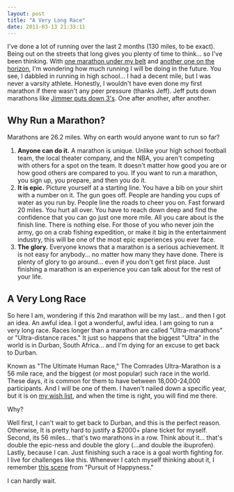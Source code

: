 ```yaml
---
layout: post
title: "A Very Long Race"
date: 2011-03-13 21:33:11
---
```


I've done a lot of running over the last 2 months (130 miles, to be exact). Being out on the streets that long gives you plenty of time to think... so I've been thinking. With <a href="http://windermeremarathon.blogspot.com/p/who-is-bryan.html" target="_blank" title="Bryan runs">one marathon under my belt</a> and <a href="http://windermeremarathon.blogspot.com/" target="_blank" title="The Spokountdown">another one on the horizon</a>, I'm wondering how much running I will be doing in the future. You see, I dabbled in running in high school... I had a decent mile, but I was never a varsity athlete. Honestly, I wouldn't have even done my first marathon if there wasn't any peer pressure (thanks Jeff). Jeff puts down marathons like <a href="http://www.youtube.com/watch?v=9qsPLN6pTPA" target="_blank" title="Jimmer Fredette Long Shot">Jimmer puts down 3's</a>. One after another, after another.

## Why Run a Marathon?

Marathons are 26.2 miles. Why on earth would anyone want to run so far?

<ol style="">
  <li>
    <strong>Anyone can do it.</strong> A marathon is unique. Unlike your high school football team, the local theater company, and the NBA, you aren't competing with others for a spot on the team. It doesn't matter how good you are or how good others are compared to you. If you want to run a marathon, you sign up, you prepare, and then you do it.
  </li>
  <li>
    <strong>It is epic.</strong> Picture yourself at a starting line. You have a bib on your shirt with a number on it. The gun goes off. People are handing you cups of water as you run by. People line the roads to cheer you on. Fast forward 20 miles. You hurt all over. You have to reach down deep and find the confidence that you can go just one more mile. All you care about is the finish line. There is nothing else. For those of you who never join the army, go on a crab fishing expedition, or make it big in the entertainment industry, this will be one of the most epic experiences you ever face.
  </li>
  <li>
    <strong>The glory.</strong> Everyone knows that a marathon is a serious achievement. It is not easy for anybody... no matter how many they have done. There is plenty of glory to go around... even if you don't get first place. Just finishing a marathon is an experience you can talk about for the rest of your life.
  </li>
</ol>

## A Very Long Race

So here I am, wondering if this 2nd marathon will be my last... and then I got an idea. An awful idea. I got a wonderful, awful idea. I am going to run a very long race. Races longer than a marathon are called "Ultra-marathons" or "Ultra-distance races." It just so happens that the biggest "Ultra" in the world is in Durban, South Africa... and I'm dying for an excuse to get back to Durban.

Known as "The Ultimate Human Race," The Comrades Ultra-Marathon is a 56 mile race, and the biggest (or most popular) such race in the world. These days, it is common for them to have between 18,000-24,000 participants. And I will be one of them. I haven't nailed down a specific year, but it is on <a href="http://bryanbraun.com/my-wish-list/" target="_blank" title="Bryan Braun's Wish List">my wish list</a>, and when the time is right, you will find me there.

Why?

Well first, I can't wait to get back to Durban, and this is the perfect reason. Otherwise, It is pretty hard to justify a $2000+ plane ticket for myself. Second, its 56 miles... that's two marathons in a row. Think about it... that's double the epic-ness and double the glory (...and double the ibuprofen). Lastly, because I can. Just finishing such a race is a goal worth fighting for. I live for challenges like this. Whenever I catch myself thinking about it, I remember <a href="http://www.youtube.com/watch?v=dPEdwaLQLag" target="_blank">this scene</a> from "Pursuit of Happyness."

I can hardly wait.